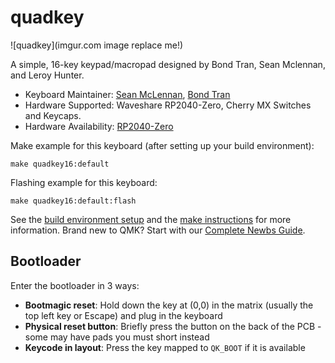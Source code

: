 # quadkey

![quadkey](imgur.com image replace me!)

A simple, 16-key keypad/macropad designed by Bond Tran, Sean Mclennan, and Leroy Hunter.

* Keyboard Maintainer: [Sean McLennan](https://github.com/coup3z-pixel), [Bond Tran](https://github.com/BlueOrcaz)
* Hardware Supported: Waveshare RP2040-Zero, Cherry MX Switches and Keycaps.
* Hardware Availability: [RP2040-Zero](https://www.amazon.com.au/dp/B09KZPCNPL?ref=ppx_yo2ov_dt_b_fed_asin_title)

Make example for this keyboard (after setting up your build environment):

    make quadkey16:default

Flashing example for this keyboard:

    make quadkey16:default:flash

See the [build environment setup](https://docs.qmk.fm/#/getting_started_build_tools) and the [make instructions](https://docs.qmk.fm/#/getting_started_make_guide) for more information. Brand new to QMK? Start with our [Complete Newbs Guide](https://docs.qmk.fm/#/newbs).

## Bootloader

Enter the bootloader in 3 ways:

* **Bootmagic reset**: Hold down the key at (0,0) in the matrix (usually the top left key or Escape) and plug in the keyboard
* **Physical reset button**: Briefly press the button on the back of the PCB - some may have pads you must short instead
* **Keycode in layout**: Press the key mapped to `QK_BOOT` if it is available
